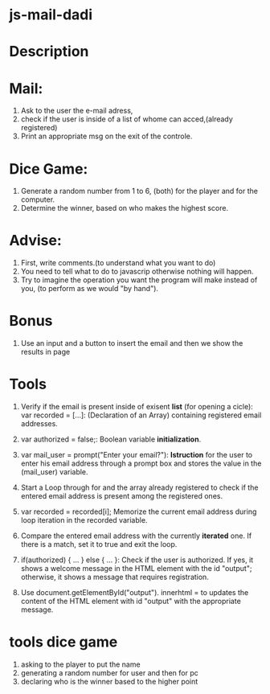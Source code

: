 # js-mail-dadi

# Description

# Mail:

1.  Ask to the user the e-mail adress,
2.  check if the user is inside of a list of whome can acced,(already registered)
3.  Print an appropriate msg on the exit of the controle.

# Dice Game:

1. Generate a random number from 1 to 6, (both) for the player and for the computer.
2. Determine the winner, based on who makes the highest score.

# Advise:

1. First, write comments.(to understand what you want to do)
2. You need to tell what to do to javascrip otherwise nothing will happen.
3. Try to imagine the operation you want the program will make instead of you, (to perform as we would "by hand").

# Bonus

1. Use an input and a button to insert the email and then we show the results in page

# Tools

1. Verify if the email is present inside of exisent **list** (for opening a cicle):
   var recorded = [...]: (Declaration of an Array) containing registered email addresses.

2. var authorized = false;:
   Boolean variable **initialization**.

3. var mail_user = prompt("Enter your email?"):
   **Istruction** for the user to enter his email address through a prompt box and stores the value in the (mail_user) variable.
4. Start a Loop through for and the array already registered to check if the entered email address is present among the registered ones.

5. var recorded = recorded[i];
   Memorize the current email address during loop iteration in the recorded variable.

6. Compare the entered email address with the currently **iterated** one. If there is a match, set it to true and exit the loop.

7. if(authorized) { ... } else { ... }:
   Check if the user is authorized. If yes, it shows a welcome message in the HTML element with the id "output"; otherwise, it shows a message that requires registration.

8. Use document.getElementById("output"). innerhtml = to updates the content of the HTML element with id "output" with the appropriate message.

# tools dice game

1. asking to the player to put the name
2. generating a random number for user and then for pc
3. declaring who is the winner based to the higher point

